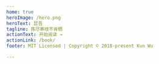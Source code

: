 ```yaml
---
home: true
heroImage: /hero.png
heroText: 昆吾
tagline: 拣尽寒枝不肯栖
actionText: 开始阅读 →
actionLink: /book/
footer: MIT Licensed | Copyright © 2018-present Kun Wu

---
```


